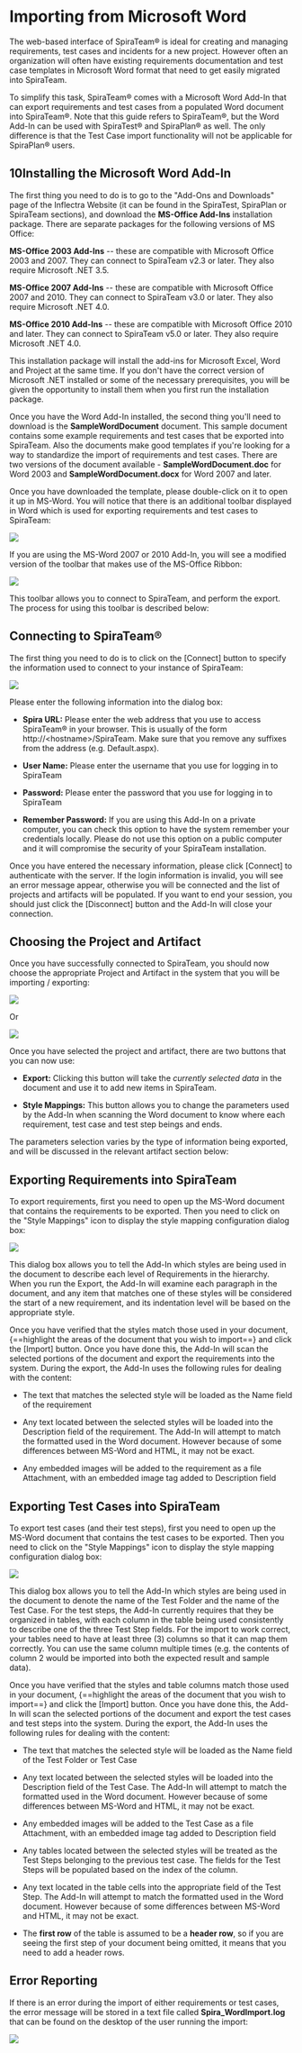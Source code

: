 # Importing from Microsoft Word

The web-based interface of SpiraTeam® is ideal for creating and managing requirements, test cases and incidents for a new project. However often an organization will often have existing requirements documentation and test case templates in Microsoft Word format that need to get easily migrated into SpiraTeam.

To simplify this task, SpiraTeam® comes with a Microsoft Word Add-In that can export requirements and test cases from a populated Word document into SpiraTeam®. Note that this guide refers to SpiraTeam®, but the Word Add-In can be used with SpiraTest® and SpiraPlan® as well. The only difference is that the Test Case import functionality will not be applicable for SpiraPlan® users.


## 10Installing the Microsoft Word Add-In

The first thing you need to do is to go to the "Add-Ons and Downloads" page of the Inflectra Website (it can be found in the SpiraTest, SpiraPlan or SpiraTeam sections), and download the **MS-Office Add-Ins**
installation package. There are separate packages for the following versions of MS Office:

**MS-Office 2003 Add-Ins** -- these are compatible with Microsoft Office
2003 and 2007. They can connect to SpiraTeam v2.3 or later. They also require Microsoft .NET 3.5.

**MS-Office 2007 Add-Ins** -- these are compatible with Microsoft Office
2007 and 2010. They can connect to SpiraTeam v3.0 or later. They also require Microsoft .NET 4.0.

**MS-Office 2010 Add-Ins** -- these are compatible with Microsoft Office
2010 and later. They can connect to SpiraTeam v5.0 or later. They also require Microsoft .NET 4.0.

This installation package will install the add-ins for Microsoft Excel, Word and Project at the same time. If you don't have the correct version of Microsoft .NET installed or some of the necessary prerequisites, you will be given the opportunity to install them when you first run the installation package.

Once you have the Word Add-In installed, the second thing you'll need to download is the **SampleWordDocument** document. This sample document contains some example requirements and test cases that be exported into SpiraTeam. Also the documents make good templates if you're looking for a way to standardize the import of requirements and test cases. There are two versions of the document available -
**SampleWordDocument.doc** for Word 2003 and
**SampleWordDocument.docx** for Word 2007 and later.

Once you have downloaded the template, please double-click on it to open it up in MS-Word. You will notice that there is an additional toolbar displayed in Word which is used for exporting requirements and test cases to SpiraTeam:

![](img/Importing_from_Microsoft_Word_34.png)



If you are using the MS-Word 2007 or 2010 Add-In, you will see a modified version of the toolbar that makes use of the MS-Office Ribbon:

![](img/Importing_from_Microsoft_Word_35.png)



This toolbar allows you to connect to SpiraTeam, and perform the export. The process for using this toolbar is described below:


## Connecting to SpiraTeam®

The first thing you need to do is to click on the \[Connect\] button to specify the information used to connect to your instance of SpiraTeam:

![](img/Importing_from_Microsoft_Word_36.png)



Please enter the following information into the dialog box:

-   **Spira URL:** Please enter the web address that you use to access SpiraTeam® in your browser. This is usually of the form http://<hostname\>/SpiraTeam. Make sure that you remove any suffixes from the address (e.g. Default.aspx).

-   **User Name:** Please enter the username that you use for logging in to SpiraTeam

-   **Password:** Please enter the password that you use for logging in to SpiraTeam

-   **Remember Password:** If you are using this Add-In on a private computer, you can check this option to have the system remember your credentials locally. Please do not use this option on a public computer and it will compromise the security of your SpiraTeam installation.

Once you have entered the necessary information, please click
\[Connect\] to authenticate with the server. If the login information is invalid, you will see an error message appear, otherwise you will be connected and the list of projects and artifacts will be populated. If you want to end your session, you should just click the \[Disconnect\]
button and the Add-In will close your connection.


## Choosing the Project and Artifact

Once you have successfully connected to SpiraTeam, you should now choose the appropriate Project and Artifact in the system that you will be importing / exporting:

![](img/Importing_from_Microsoft_Word_37.png)



Or

![](img/Importing_from_Microsoft_Word_38.png)



Once you have selected the project and artifact, there are two buttons that you can now use:

-   **Export:** Clicking this button will take the *currently selected data* in the document and use it to add new items in SpiraTeam.

-   **Style Mappings:** This button allows you to change the parameters used by the Add-In when scanning the Word document to know where each requirement, test case and test step beings and ends.

The parameters selection varies by the type of information being exported, and will be discussed in the relevant artifact section below:


## Exporting Requirements into SpiraTeam

To export requirements, first you need to open up the MS-Word document that contains the requirements to be exported. Then you need to click on the "Style Mappings" icon to display the style mapping configuration dialog box:

![](img/Importing_from_Microsoft_Word_39.png)



This dialog box allows you to tell the Add-In which styles are being used in the document to describe each level of Requirements in the hierarchy. When you run the Export, the Add-In will examine each paragraph in the document, and any item that matches one of these styles will be considered the start of a new requirement, and its indentation level will be based on the appropriate style.

Once you have verified that the styles match those used in your document, {==highlight the areas of the document that you wish to import==} and click the \[Import\] button. Once you have done this, the Add-In will scan the selected portions of the document and export the requirements into the system. During the export, the Add-In uses the following rules for dealing with the content:

-   The text that matches the selected style will be loaded as the Name field of the requirement

-   Any text located between the selected styles will be loaded into the Description field of the requirement. The Add-In will attempt to match the formatted used in the Word document. However because of some differences between MS-Word and HTML, it may not be exact.

-   Any embedded images will be added to the requirement as a file Attachment, with an embedded image tag added to Description field


## Exporting Test Cases into SpiraTeam

To export test cases (and their test steps), first you need to open up the MS-Word document that contains the test cases to be exported. Then you need to click on the "Style Mappings" icon to display the style mapping configuration dialog box:

![](img/Importing_from_Microsoft_Word_40.png)



This dialog box allows you to tell the Add-In which styles are being used in the document to denote the name of the Test Folder and the name of the Test Case. For the test steps, the Add-In currently requires that they be organized in tables, with each column in the table being used consistently to describe one of the three Test Step fields. For the import to work correct, your tables need to have at least three (3) columns so that it can map them correctly. You can use the same column multiple times (e.g. the contents of column 2 would be imported into both the expected result and sample data).

Once you have verified that the styles and table columns match those used in your document, {==highlight the areas of the document that you wish to import==} and click the \[Import\] button. Once you have done this, the Add-In will scan the selected portions of the document and export the test cases and test steps into the system. During the export, the Add-In uses the following rules for dealing with the content:

-   The text that matches the selected style will be loaded as the Name field of the Test Folder or Test Case

-   Any text located between the selected styles will be loaded into the Description field of the Test Case. The Add-In will attempt to match the formatted used in the Word document. However because of some differences between MS-Word and HTML, it may not be exact.

-   Any embedded images will be added to the Test Case as a file Attachment, with an embedded image tag added to Description field

-   Any tables located between the selected styles will be treated as the Test Steps belonging to the previous test case. The fields for the Test Steps will be populated based on the index of the column.

-   Any text located in the table cells into the appropriate field of the Test Step. The Add-In will attempt to match the formatted used in the Word document. However because of some differences between MS-Word and HTML, it may not be exact.

-   The **first row** of the table is assumed to be a **header row**, so if you are seeing the first step of your document being omitted, it means that you need to add a header rows.


## Error Reporting

If there is an error during the import of either requirements or test cases, the error message will be stored in a text file called
**Spira_WordImport.log** that can be found on the desktop of the user running the import:

![](img/Importing_from_Microsoft_Word_41.png)




